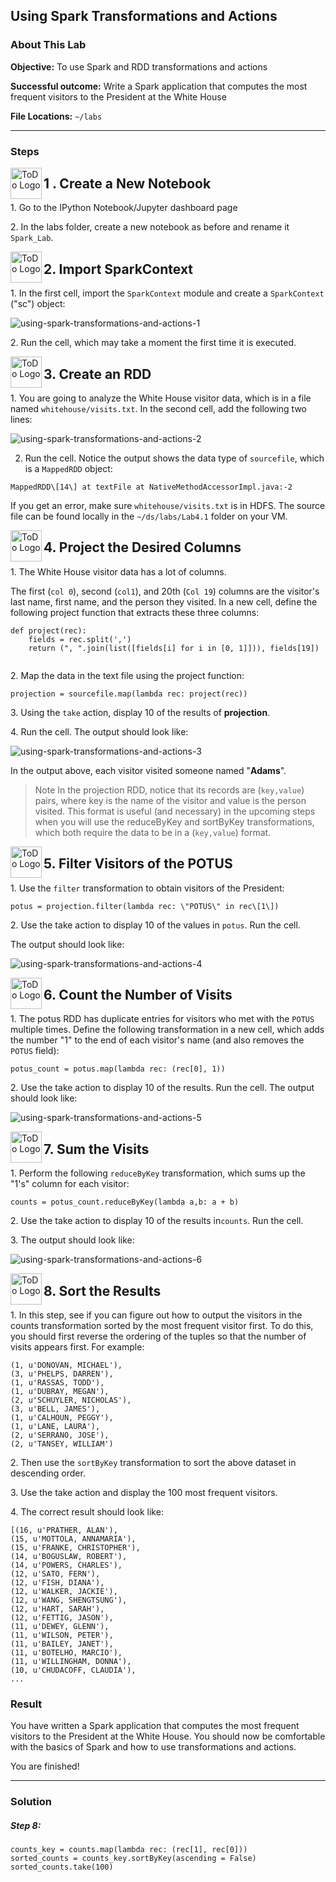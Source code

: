 ## Using Spark Transformations and Actions

### About This Lab

**Objective:** To use Spark and RDD transformations and actions

**Successful outcome:** Write a Spark application that computes the most frequent visitors to the President at the White House

**File Locations:** `~/labs`

---
### Steps



<!--STEP-->

<img src="https://user-images.githubusercontent.com/558905/40613898-7a6c70d6-624e-11e8-9178-7bde851ac7bd.png" align="left" width="50" height="50" title="ToDo Logo"> 
<h2>1 . Create a New Notebook</h2>

1\.  Go to the IPython Notebook/Jupyter dashboard page

2\.  In the labs folder, create a new notebook as before and rename it `Spark_Lab`. 
  


<!--STEP-->

<img src="https://user-images.githubusercontent.com/558905/40613898-7a6c70d6-624e-11e8-9178-7bde851ac7bd.png" align="left" width="50" height="50" title="ToDo Logo"> 
<h2>2. Import SparkContext</h2>


1\.  In the first cell, import the `SparkContext` module and create a `SparkContext` ("sc") object:

![using-spark-transformations-and-actions-1](https://user-images.githubusercontent.com/21102559/40943075-f449cb90-681d-11e8-9d5b-f87e0e58a8d0.png)

2\.  Run the cell, which may take a moment the first time it is executed.
    
    

<!--STEP-->

<img src="https://user-images.githubusercontent.com/558905/40613898-7a6c70d6-624e-11e8-9178-7bde851ac7bd.png" align="left" width="50" height="50" title="ToDo Logo"> 
<h2>3. Create an RDD</h2>


1\.  You are going to analyze the White House visitor data, which is in a file named `whitehouse/visits.txt`. In the second cell, add the following two lines:

![using-spark-transformations-and-actions-2](https://user-images.githubusercontent.com/21102559/40943077-f45c1f16-681d-11e8-9710-73b76cf1f574.png)


2.  Run the cell. Notice the output shows the data type of `sourcefile`, which is a `MappedRDD` object:

```
MappedRDD\[14\] at textFile at NativeMethodAccessorImpl.java:-2
```

If you get an error, make sure `whitehouse/visits.txt` is in HDFS. The source file can be found locally in the `~/ds/labs/Lab4.1` folder on your VM.



<!--STEP-->

<img src="https://user-images.githubusercontent.com/558905/40613898-7a6c70d6-624e-11e8-9178-7bde851ac7bd.png" align="left" width="50" height="50" title="ToDo Logo"> 
<h2>4. Project the Desired Columns</h2>

1\.  The White House visitor data has a lot of columns.

The first (`col 0`), second (`col1`), and 20th (`Col 19`) columns are the visitor's last name, first name, and the person they visited. In a new cell, define the following project function that extracts these three columns:

```
def project(rec):
    fields = rec.split(',')
    return (", ".join(list([fields[i] for i in [0, 1]])), fields[19])
 
```

2\.  Map the data in the text file using the project function:

```
projection = sourcefile.map(lambda rec: project(rec))
```

3\.  Using the `take` action, display 10 of the results of **projection**.

4\.  Run the cell. The output should look like:

![using-spark-transformations-and-actions-3](https://user-images.githubusercontent.com/21102559/40943078-f46d1690-681d-11e8-89c5-15b8969c02c0.png)

In the output above, each visitor visited someone named "**Adams**". 

> Note In the projection RDD, notice that its records are (`key,value`) pairs, where key is the name of the visitor and value is the person visited. This  format is useful (and necessary) in the upcoming steps when you will use the reduceByKey and sortByKey transformations, which both require the data to be in a (`key,value`) format.



<!--STEP-->

<img src="https://user-images.githubusercontent.com/558905/40613898-7a6c70d6-624e-11e8-9178-7bde851ac7bd.png" align="left" width="50" height="50" title="ToDo Logo"> 
<h2>5. Filter Visitors of the POTUS</h2>

1\.  Use the `filter` transformation to obtain visitors of the President:

```
potus = projection.filter(lambda rec: \"POTUS\" in rec\[1\])
```

2\.  Use the take action to display 10 of the values in `potus`. Run the cell.

The output should look like:

![using-spark-transformations-and-actions-4](https://user-images.githubusercontent.com/21102559/40943079-f47c1f46-681d-11e8-85c0-3952d221c769.png)



<!--STEP-->

<img src="https://user-images.githubusercontent.com/558905/40613898-7a6c70d6-624e-11e8-9178-7bde851ac7bd.png" align="left" width="50" height="50" title="ToDo Logo"> 
<h2>6. Count the Number of Visits</h2>

1\.  The potus RDD has duplicate entries for visitors who met with the `POTUS` multiple times. Define the following transformation in a new cell, which adds the number "1" to the end of each visitor's name (and also removes the `POTUS` field):

```
potus_count = potus.map(lambda rec: (rec[0], 1))
```

2\.  Use the take action to display 10 of the results. Run the cell. The output should look like:

![using-spark-transformations-and-actions-5](https://user-images.githubusercontent.com/21102559/40943081-f4930c7e-681d-11e8-9704-1e8763251528.png)



<!--STEP-->

<img src="https://user-images.githubusercontent.com/558905/40613898-7a6c70d6-624e-11e8-9178-7bde851ac7bd.png" align="left" width="50" height="50" title="ToDo Logo"> 
<h2>7. Sum the Visits</h2>

1\.  Perform the following `reduceByKey` transformation, which sums up the "1's" column for each visitor:

```
counts = potus_count.reduceByKey(lambda a,b: a + b)
```

2\.  Use the take action to display 10 of the results in`counts`. Run the cell.

3\.  The output should look like:

![using-spark-transformations-and-actions-6](https://user-images.githubusercontent.com/21102559/40943082-f4a2ab0c-681d-11e8-8ea6-61b27fd53206.png)



<!--STEP-->

<img src="https://user-images.githubusercontent.com/558905/40613898-7a6c70d6-624e-11e8-9178-7bde851ac7bd.png" align="left" width="50" height="50" title="ToDo Logo"> 
<h2>8. Sort the Results</h2>

1\.  In this step, see if you can figure out how to output the visitors in the counts transformation sorted by the most frequent visitor first. To do this, you should first reverse the ordering of the tuples so that the number of visits appears first. For example:
```
(1, u'DONOVAN, MICHAEL'), 
(3, u'PHELPS, DARREN'),
(1, u'RASSAS, TODD'),
(1, u'DUBRAY, MEGAN'),
(2, u'SCHUYLER, NICHOLAS'), 
(3, u'BELL, JAMES'),
(1, u'CALHOUN, PEGGY'), 
(1, u'LANE, LAURA'), 
(2, u'SERRANO, JOSE'), 
(2, u'TANSEY, WILLIAM')
```

2\.  Then use the `sortByKey` transformation to sort the above dataset in descending order.

3\.  Use the take action and display the 100 most frequent visitors.

4\. The correct result should look like:

```
[(16, u'PRATHER, ALAN'),
(15, u'MOTTOLA, ANNAMARIA'), 
(15, u'FRANKE, CHRISTOPHER'), 
(14, u'BOGUSLAW, ROBERT'), 
(14, u'POWERS, CHARLES'), 
(12, u'SATO, FERN'),
(12, u'FISH, DIANA'),
(12, u'WALKER, JACKIE'),
(12, u'WANG, SHENGTSUNG'), 
(12, u'HART, SARAH'),
(12, u'FETTIG, JASON'),
(11, u'DEWEY, GLENN'),
(11, u'WILSON, PETER'),
(11, u'BAILEY, JANET'),
(11, u'BOTELHO, MARCIO'), 
(11, u'WILLINGHAM, DONNA'), 
(10, u'CHUDACOFF, CLAUDIA'), 
...
```

### Result

You have written a Spark application that computes the most frequent visitors to the President at the White House. You should now be comfortable with the basics of Spark and how to use transformations and actions.

You are finished!


---
### Solution

##### Step 8:
```
counts_key = counts.map(lambda rec: (rec[1], rec[0])) 
sorted_counts = counts_key.sortByKey(ascending = False) 
sorted_counts.take(100)
```

